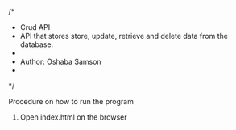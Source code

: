 /*
* Crud API
* API that stores store, update, retrieve and delete data from the database.
*
* Author: Oshaba Samson
*
*/

Procedure on how to run the program
1. Open index.html on the browser